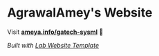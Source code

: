 
# AgrawalAmey's Website

Visit **[ameya.info/gatech-sysml](http://ameya.info/gatech-sysml)** 🚀

_Built with [Lab Website Template](https://greene-lab.gitbook.io/lab-website-template-docs)_

